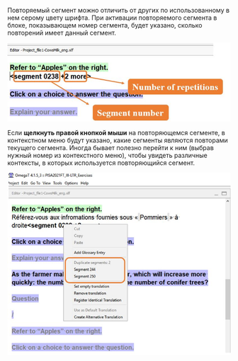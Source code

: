Повторяемый сегмент можно отличить от других по использованному в нем серому цвету шрифта.
При активации повторяемого сегмента в блоке, показывающем номер сегмента, будет указано, сколько повторений имеет данный сегмент.

![](../_img/15_repeated_segment.jpg)

Если **щелкнуть правой кнопкой мыши** на повторяющемся сегменте, в контекстном меню будут указано, какие сегменты являются повторами текущего сегмента. Иногда бывает полезно перейти к ним (выбрав нужный номер из контекстного меню), чтобы увидеть различные контексты, в которых используется повторяющийся сегмент.

![](../_img/16_repeated_context.jpg)

<!-- @todo: get list of all included files in guides, then find the ones that are not included -->
